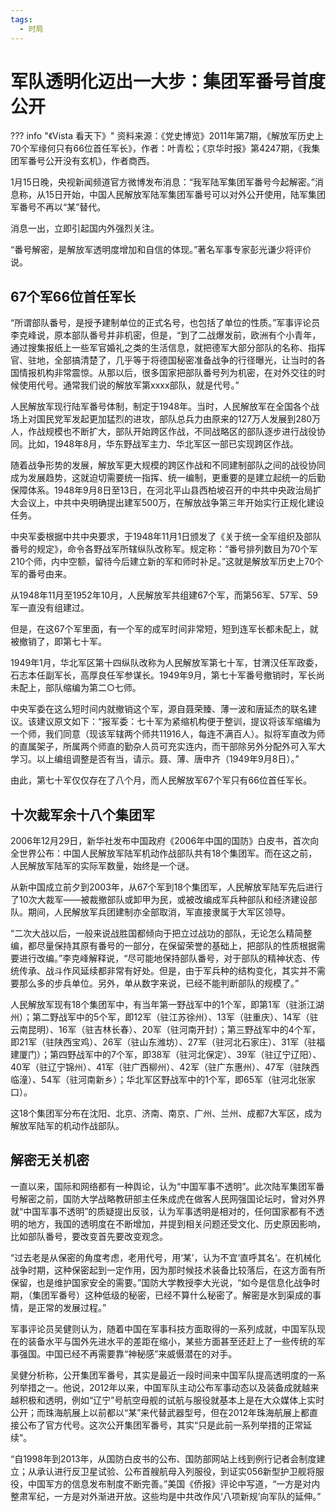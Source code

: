 ```yaml
---
tags:
  - 时局
---
```


# 军队透明化迈出一大步：集团军番号首度公开

??? info "《Vista 看天下》"
    资料来源：《党史博览》2011年第7期，《解放军历史上70个军缘何只有66位首任军长》，作者：叶青松；《京华时报》第4247期，《我集团军番号公开没有玄机》，作者商西。
    
1月15日晚，央视新闻频道官方微博发布消息：“我军陆军集团军番号今起解密。”消息称，从15日开始，中国人民解放军陆军集团军番号可以对外公开使用，陆军集团军番号不再以“某”替代。

消息一出，立即引起国内外强烈关注。

“番号解密，是解放军透明度增加和自信的体现。”著名军事专家彭光谦少将评价说。

## 67个军66位首任军长

“所谓部队番号，是授予建制单位的正式名号，也包括了单位的性质。”军事评论员李克峰说，原本部队番号并非机密，但是，“到了二战爆发前，欧洲有个小青年，通过搜集报纸上一些军官婚礼之类的生活信息，就把德军大部分部队的名称、指挥官、驻地，全部搞清楚了，几乎等于将德国秘密准备战争的行径曝光，让当时的各国情报机构非常震惊。从那以后，很多国家把部队番号列为机密，在对外交往的时候使用代号。通常我们说的解放军第xxxx部队，就是代号。”

人民解放军现行陆军番号体制，制定于1948年。当时，人民解放军在全国各个战场上对国民党军发起更加猛烈的进攻，部队总兵力由原来的127万人发展到280万人，作战规模也不断扩大，部队开始跨区作战，不同战略区的部队逐步进行战役协同。比如，1948年8月，华东野战军主力、华北军区一部已实现跨区作战。

随着战争形势的发展，解放军更大规模的跨区作战和不同建制部队之间的战役协同成为发展趋势，这就迫切需要统一指挥、统一编制，更重要的是建立起统一的后勤保障体系。1948年9月8日至13日，在河北平山县西柏坡召开的中共中央政治局扩大会议上，中共中央明确提出建军500万，在解放战争第三年开始实行正规化建设任务。

中央军委根据中共中央要求，于1948年11月1日颁发了《关于统一全军组织及部队番号的规定》，命令各野战军所辖纵队改称军。规定称：“番号排列数目为70个军210个师，内中空额，留待今后建立新的军和师时补足。”这就是解放军历史上70个军的番号由来。

从1948年11月至1952年10月，人民解放军共组建67个军，而第56军、57军、59军一直没有组建过。

但是，在这67个军里面，有一个军的成军时间非常短，短到连军长都未配上，就被撤销了，即第七十军。

1949年1月，华北军区第十四纵队改称为人民解放军第七十军，甘渭汉任军政委，石志本任副军长，高厚良任军参谋长。1949年9月，第七十军番号撤销时，军长尚未配上，部队缩编为第二○七师。

中央军委在这么短时间内就撤销这个军，源自聂荣臻、薄一波和唐延杰的联名建议。该建议原文如下：“报军委：七十军为紧缩机构便于整训，提议将该军缩编为一个师，我们同意（现该军辖两个师共11916人，每连不满百人）。拟将军直改为师的直属架子，所属两个师直的勤杂人员可充实连内，而干部除另外分配外可入军大学习。以上编组调整是否有当，请示。聂、薄、唐申齐（1949年9月8日）。”

由此，第七十军仅仅存在了八个月，而人民解放军67个军只有66位首任军长。

## 十次裁军余十八个集团军

2006年12月29日，新华社发布中国政府《2006年中国的国防》白皮书，首次向全世界公布：中国人民解放军陆军机动作战部队共有18个集团军。而在这之前，人民解放军陆军的实际军数量，始终是一个谜。

从新中国成立前夕到2003年，从67个军到18个集团军，人民解放军陆军先后进行了10次大裁军——被裁撤部队或卸甲为民，或被改编成军兵种部队和经济建设部队。期间，人民解放军兵团建制亦全部取消，军直接隶属于大军区领导。

“二次大战以后，一般来说战胜国都倾向于把立过战功的部队，无论怎么精简整编，都尽量保持其原有番号的一部分，在保留荣誉的基础上，把部队的性质根据需要进行改编。”李克峰解释说，“尽可能地保持部队番号，对于部队的精神状态、传统传承、战斗作风延续都非常有好处。但是，由于军兵种的结构变化，其实并不需要那么多的步兵单位。另外，单从数字来说，已经不能判断部队的规模了。”

人民解放军现有18个集团军中，有当年第一野战军中的1个军，即第1军（驻浙江湖州）；第二野战军中的5个军，即12军（驻江苏徐州）、13军（驻重庆）、14军（驻云南昆明）、16军（驻吉林长春）、20军（驻河南开封）；第三野战军中的4个军，即21军（驻陕西宝鸡）、26军（驻山东潍坊）、27军（驻河北石家庄）、31军（驻福建厦门）；第四野战军中的7个军，即38军（驻河北保定）、39军（驻辽宁辽阳）、40军（驻辽宁锦州）、41军（驻广西柳州）、42军（驻广东惠州）、47军（驻陕西临潼）、54军（驻河南新乡）；华北军区野战军中的1个军，即65军（驻河北张家口）。

这18个集团军分布在沈阳、北京、济南、南京、广州、兰州、成都7大军区，成为解放军陆军的机动作战部队。

## 解密无关机密

一直以来，国际和网络都有一种舆论，认为“中国军事不透明”。此次陆军集团军番号解密之前，国防大学战略教研部主任朱成虎在做客人民网强国论坛时，曾对外界就“中国军事不透明”的质疑提出反驳，认为军事透明是相对的，任何国家都有不透明的地方，我国的透明度在不断增加，并提到相关问题还受文化、历史原因影响，比如部队番号，要改变首先要改变观念。

“过去老是从保密的角度考虑，老用代号，用‘某’，认为不宜‘直呼其名’。在机械化战争时期，这种保密起到一定作用，因为那时候技术装备比较落后，在这方面有所保留，也是维护国家安全的需要。”国防大学教授李大光说，“如今是信息化战争时期，（集团军番号）这种低级的秘密，已经不算什么秘密了。解密是水到渠成的事情，是正常的发展过程。”

军事评论员吴健则认为，随着中国在军事科技方面取得的一系列成就，中国军队现在的装备水平与国外先进水平的差距在缩小，某些方面甚至还赶上了一些传统的军事强国。中国已经不再需要靠“神秘感”来威慑潜在的对手。

吴健分析称，公开集团军番号，其实是最近一段时间来中国军队提高透明度的一系列举措之一。他说，2012年以来，中国军队主动公布军事动态以及装备成就越来越积极和透明，例如“辽宁”号航空母舰的试航与服役就基本上是在大众媒体上实时公开；而珠海航展上以前都以“某”来代替武器型号，但在2012年珠海航展上都直接公布了官方代号。这次公开集团军番号，其实“只是此前一系列举措的正常延续”。

“自1998年到2013年，从国防白皮书的公布、国防部网站上线到例行记者会制度建立；从承认进行反卫星试验、公布首艘航母入列服役，到证实056新型护卫舰将服役，中国军方的信息发布制度不断完善。”美国《侨报》评论中写道，“一方是对内整肃军纪，一方是对外渐进开放。这些均是中共改作风‘八项新规’向军队的延伸。”